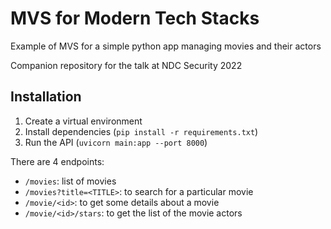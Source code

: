 # MVS for Modern Tech Stacks

Example of MVS for a simple python app managing movies and their actors

Companion repository for the talk at NDC Security 2022

Installation
------------
1. Create a virtual environment
2. Install dependencies (`pip install -r requirements.txt`)
3. Run the API (`uvicorn main:app --port 8000`)

There are 4 endpoints:
* `/movies`: list of movies
* `/movies?title=<TITLE>`: to search for a particular movie
* `/movie/<id>`: to get some details about a movie
* `/movie/<id>/stars`: to get the list of the movie actors
